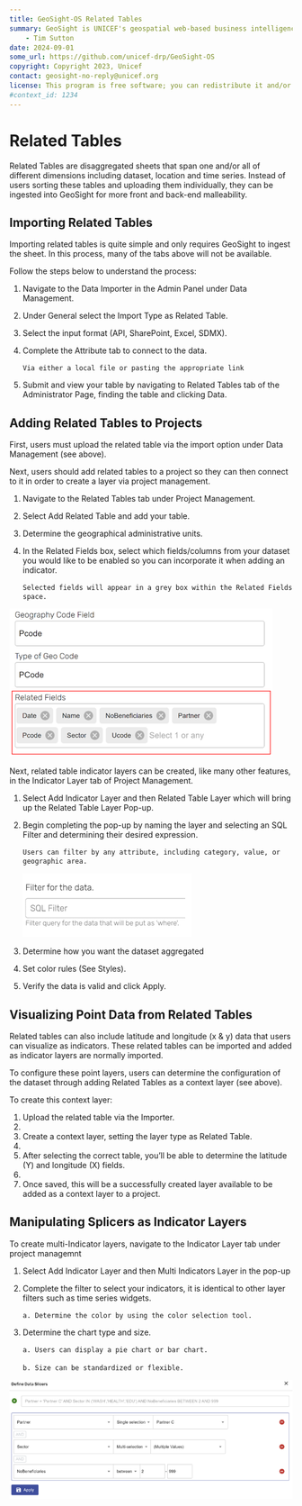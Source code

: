 ```yaml
---
title: GeoSight-OS Related Tables
summary: GeoSight is UNICEF's geospatial web-based business intelligence platform.
    - Tim Sutton
date: 2024-09-01
some_url: https://github.com/unicef-drp/GeoSight-OS
copyright: Copyright 2023, Unicef
contact: geosight-no-reply@unicef.org
license: This program is free software; you can redistribute it and/or modify it under the terms of the GNU Affero General Public License as published by the Free Software Foundation; either version 3 of the License, or (at your option) any later version.
#context_id: 1234
---
```

# Related Tables 
Related Tables are disaggregated sheets that span one and/or all of different dimensions including dataset, location and time series. Instead of users sorting these tables and uploading them individually, they can be ingested into GeoSight for more front and back-end malleability. 

## Importing Related Tables
Importing related tables is quite simple and only requires GeoSight to ingest the sheet. In this process, many of the tabs above will not be available.

Follow the steps below to understand the process:
1.	Navigate to the Data Importer in the Admin Panel under Data Management.

2.	Under General select the Import Type as Related Table.

3.	Select the input format (API, SharePoint, Excel, SDMX).

4.	Complete the Attribute tab to connect to the data.

        Via either a local file or pasting the appropriate link

5.	Submit and view your table by navigating to Related Tables tab of the Administrator Page, finding the table and clicking Data.

## Adding Related Tables to Projects
First, users must upload the related table via the import option under Data Management (see above).

Next, users should add related tables to a project so they can then connect to it in order to create a layer via project management.

1.	Navigate to the Related Tables tab under Project Management.

2.	Select Add Related Table and add your table.

3.	Determine the geographical administrative units.

4.	In the Related Fields box, select which fields/columns from your dataset you would like to be enabled so you can incorporate it when adding an indicator. 

        Selected fields will appear in a grey box within the Related Fields space. 

![Adding related tables, with the chosen fields box highlighted](image-14.png)

Next, related table indicator layers can be created, like many other features, in the Indicator Layer tab of Project Management.

1.	Select Add Indicator Layer and then Related Table Layer which will bring up the Related Table Layer Pop-up.

2.	Begin completing the pop-up by naming the layer and selecting an SQL Filter and determining their desired expression.

        Users can filter by any attribute, including category, value, or geographic area. 

    ![An SQL Filter](image-15.png)

3.	Determine how you want the dataset aggregated

4.	Set color rules (See Styles).

5.	Verify the data is valid and click Apply. 

## Visualizing Point Data from Related Tables

Related tables can also include latitude and longitude (x & y) data that users can visualize as indicators. These related tables can be imported and added as indicator layers are normally imported. 

To configure these point layers, users can determine the configuration of the dataset through adding Related Tables as a context layer (see above).

To create this context layer:

1. Upload the related table via the Importer.
2. 
3. Create a context layer, setting the layer type as Related Table.
4. 
5. After selecting the correct table, you’ll be able to determine the latitude (Y) and longitude (X) fields.
6. 
7. Once saved, this will be a successfully created layer available to be added as a context layer to a project.
 

## Manipulating Splicers as Indicator Layers

To create multi-Indicator layers, navigate to the Indicator Layer tab under project managemnt 

1.	Select Add Indicator Layer and then Multi Indicators Layer in the pop-up

2.	Complete the filter to select your indicators, it is identical to other layer filters such as time series widgets.

        a. Determine the color by using the color selection tool.

3.	Determine the chart type and size.

        a. Users can display a pie chart or bar chart.

        b. Size can be standardized or flexible.

![Slicers](image-23.png)
